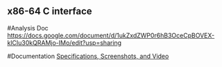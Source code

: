 ## x86-64 C interface

#Analysis Doc
https://docs.google.com/document/d/1ukZxdZWP0r6hB3OceCpBOVEX-klCIu30kQRAMjo-IMo/edit?usp=sharing

#Documentation
[Specifications, Screenshots, and Video](https://drive.google.com/drive/folders/1XW6t5mv3G9XSdtwvRPa-j9NmXbve1ghc)
